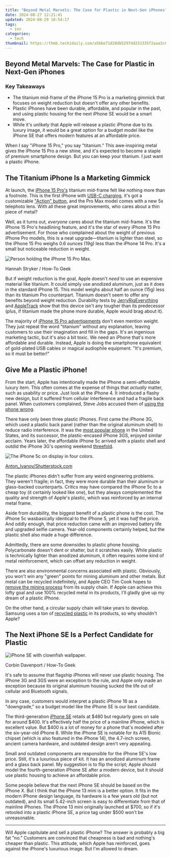 ```yaml
---
title: "Beyond Metal Marvels: The Case for Plastic in Next-Gen iPhones"
date: 2024-08-27 12:21:41
updated: 2024-08-29 10:54:17
tags:
  - ios
categories:
  - tech
thumbnail: https://thmb.techidaily.com/a5bbe71d28db5297dd251335f2aaa3c6aeec5c7c669607905f5ab705b440efbb.jpg
---
```


## Beyond Metal Marvels: The Case for Plastic in Next-Gen iPhones

### Key Takeaways

* The titanium mid-frame of the iPhone 15 Pro is a marketing gimmick that focuses on weight reduction but doesn't offer any other benefits.
* Plastic iPhones have been durable, affordable, and popular in the past, and using plastic housing for the next iPhone SE would be a smart move.
* While it's unlikely that Apple will release a plastic iPhone due to its luxury image, it would be a great option for a budget model like the iPhone SE that offers modern features at an affordable price.

 When I say "iPhone 15 Pro," you say "titanium." This awe-inspiring metal gives the iPhone 15 Pro a new shine, and it's expected to become a staple of premium smartphone design. But you can keep your titanium. I just want a plastic iPhone.

##  The Titanium iPhone Is a Marketing Gimmick

 At launch, the [iPhone 15 Pro's](https://facebook-video-content.techidaily.com/new-direct-interaction-enhancing-live-broadcasts-with-desktop-share/) titanium mid-frame felt like nothing more than a footnote. This is the first iPhone with [USB-C charging](https://extra-resources.techidaily.com/magix-image-suite-assessment/), it's got a customizable ["Action" button](https://youtube-lab.techidaily.com/banish-stutter-and-freeze-optimize-your-outriders-gameplay/), and the Pro Max model comes with a new 5x telephoto lens. With all these great improvements, who cares about a thin piece of metal?

 Well, as it turns out, _everyone_ cares about the titanium mid-frame. It's the iPhone 15 Pro's headlining feature, and it's the star of every iPhone 15 Pro advertisement. For those who complained about the weight of previous iPhone Pro models, this is a neat upgrade—titanium is lighter than steel, so the iPhone 15 Pro weighs 0.6 ounces (19g) less than the iPhone 14 Pro. It's a small but noticeable reduction in weight.

![Person holding the iPhone 15 Pro Max.](https://static1.howtogeekimages.com/wordpress/wp-content/uploads/2023/09/53213274391_935f69ded3_o.jpg) 

Hannah Stryker / How-To Geek

 But if weight reduction is the goal, Apple doesn't _need_ to use an expensive material like titanium. It could simply use anodized aluminum, just as it does in the standard iPhone 15\. This model weighs about half an ounce (15g) less than its titanium Pro counterpart. Titanium doesn't seem to offer any benefits beyond weight reduction. Durability tests by [JerryRigEverything](https://youtu.be/IS0SItAzEXg) and [AppleTrack](https://youtu.be/9qOLjKzc-kQ?si=IE3rPHSRG0bMtMLc) show that this device isn't any tougher than its predecessor (plus, if titanium made the phone more durable, Apple would brag about it).

 The majority of [iPhone 15 Pro advertisements](http://youtu.be/rvOAOJ9681g?) don't even mention weight. They just repeat the word "titanium" without any explanation, leaving customers to use their imagination and fill in the gaps. It's an ingenious marketing tactic, but it's also a bit toxic. We need an iPhone that's more affordable and durable. Instead, Apple is doing the smartphone equivalent of gold-plated USB cables or magical audiophile equipment. "It's premium, so it must be better!"

##  Give Me a Plastic iPhone!

 From the start, Apple has intentionally made the iPhone a semi-affordable luxury item. This often comes at the expense of things that _actually_ matter, such as usability or price. Just look at the iPhone 4\. It introduced a flashy new design, but it suffered from cellular interference and had a fragile back panel. When customers complained, Steve Jobs accused them of [using the phone wrong](https://www.theguardian.com/technology/blog/2010/jun/25/iphone-reception-problems-solved).

 There have only been three plastic iPhones. First came the iPhone 3G, which used a plastic back panel (rather than the original aluminum shell) to reduce radio interference. It was the [most popular phone](https://www.cnet.com/tech/mobile/iphone-3g-crowned-most-popular-phone-in-u-s/) in the United States, and its successor, the plastic-encased iPhone 3GS, enjoyed similar acclaim. Years later, the affordable iPhone 5c arrived with a plastic shell and outdid the iPhone 3G's opening weekend [threefold](http://www.apple.com/newsroom/2013/09/23First-Weekend-iPhone-Sales-Top-Nine-Million-Sets-New-Record/).

![The iPhone 5c on display in four colors.](https://static1.howtogeekimages.com/wordpress/wp-content/uploads/2023/11/35-1.png) 

[Anton\_Ivanov/Shutterstock.com](https://www.shutterstock.com/image-photo/prague-czech-republic-aug-6-2017-1155042934)

 The plastic iPhones didn't suffer from any weird engineering problems. They weren't fragile; in fact, they were more durable than their aluminum or glass-backed counterparts. Critics may have compared the iPhone 5c to a cheap toy (it certainly looked like one), but they always complemented the quality and strength of Apple's plastic, which was reinforced by an internal metal frame.

 Aside from durability, the biggest benefit of a plastic phone is the cost. The iPhone 5c wasbasically identical to the iPhone 5, yet it was _half_ the price. And oddly enough, that price reduction came with an improved battery life and upgraded selfie camera. Year-old components certainly helped, but the plastic shell also made a huge difference.

 Admittedly, there are some downsides to plastic phone housing. Polycarbonate doesn't dent or shatter, but it scratches easily. While plastic is technically lighter than anodized aluminum, it often requires some kind of metal reinforcement, which can offset any reduction in weight.

 There are also environmental concerns associated with plastic. Obviously, you won't win any "green" points for mining aluminum and other metals. But metal can be recycled indefinitely, and Apple CEO Tim Cook hopes to [remove the mining process](http://www.yahoo.com/entertainment/apple-tim-cook-tells-dua-233331637.html) from its supply chain. If Apple can achieve this lofty goal and use 100% recycled metal in its products, I'll gladly give up my dream of a plastic iPhone.

 On the other hand, a circular supply chain will take years to develop. Samsung uses a ton of [recycled plastic](https://shop-links.co/link/?exclusive=1&publisher_slug=itechdaily19598&url=https%3A%2F%2Fwww.samsung.com%2Fus%2Fexplore%2Fsustainability%2Fsustainable-materials%2F) in its products, so why shouldn't Apple?

##  The Next iPhone SE Is a Perfect Candidate for Plastic

![iPhone SE with clownfish wallpaper.](https://static1.howtogeekimages.com/wordpress/wp-content/uploads/2023/09/iphone-se-clownfish.png) 

Corbin Davenport / How-To Geek

 It's safe to assume that flagship iPhones will never use plastic housing. The iPhone 3G and 3GS were an exception to the rule, and Apple only made an exception because its original aluminum housing sucked the life out of cellular and Bluetooth signals.

 In any case, customers would interpret a plastic iPhone 16 as a "downgrade," so a budget model like the iPhone SE is our best candidate.

 The third-generation [iPhone SE](https://discord-videos.techidaily.com/updated-unlocking-your-gaming-potential-the-complete-guide-to-getting-disconitro-for-2024/) retails at $480 but regularly goes on sale for around $400\. It's effectively half the price of a mainline iPhone, which is excellent value. But $400 is a lot of money for a phone that's modeled after the six-year-old iPhone 8\. While the iPhone SE is notable for its A15 Bionic chipset (which is also featured in the iPhone 14), the 4.7-inch screen, ancient camera hardware, and outdated design aren't very appealing.

 Small and outdated components are responsible for the iPhone SE's low price. Still, it's a luxurious piece of kit. It has an anodized aluminum frame and a glass back panel. My suggestion is to flip the script; Apple should model the fourth-generation iPhone SE after a modern device, but it should use plastic housing to achieve an affordable price.

 Some people believe that the next iPhone SE should be based on the iPhone X. But I think that the iPhone 13 mini is a better option. It fits in the modern iPhone design language, its hardware is a few years old (but not outdated), and its small 5.42-inch screen is easy to differentiate from that of mainline iPhones. The iPhone 13 mini originally launched at $700, so if it's retooled into a plastic iPhone SE, a price tag under $500 won't be unreasonable.

---

 Will Apple capitulate and sell a plastic iPhone? The answer is probably a big fat "no." Customers are convinced that cheapness is bad and nothing's cheaper than plastic. This attitude, which Apple has reinforced, goes against the iPhone's luxurious image. But I'm allowed to dream.

<ins class="adsbygoogle"
     style="display:block"
     data-ad-format="autorelaxed"
     data-ad-client="ca-pub-7571918770474297"
     data-ad-slot="1223367746"></ins>



<ins class="adsbygoogle"
     style="display:block"
     data-ad-client="ca-pub-7571918770474297"
     data-ad-slot="8358498916"
     data-ad-format="auto"
     data-full-width-responsive="true"></ins>
